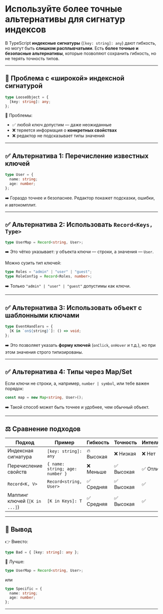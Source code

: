 # Используйте более точные альтернативы для сигнатур индексов

В TypeScript **индексные сигнатуры** (`[key: string]: any`) дают гибкость, но могут быть **слишком расплывчатыми**. Есть **более точные и безопасные альтернативы**, которые позволяют сохранить гибкость, но не терять точность типов.

---

## 🚫 Проблема с «широкой» индексной сигнатурой

```ts
type LooseObject = {
  [key: string]: any;
};
```

🔴 Проблемы:

* ✅ любой ключ допустим — даже неожиданные
* ❌ теряется информация о **конкретных свойствах**
* ❌ редактор не подсказывает типы значений

---

## ✅ Альтернатива 1: Перечисление известных ключей

```ts
type User = {
  name: string;
  age: number;
};
```

➡️ Гораздо точнее и безопаснее. Редактор покажет подсказки, ошибки, и автокомплит.

---

## ✅ Альтернатива 2: Использовать `Record<Keys, Type>`

```ts
type UserMap = Record<string, User>;
```

➡️ Это чётко указывает: у объекта ключи — строки, а значения — `User`.

Можно сузить тип ключей:

```ts
type Roles = "admin" | "user" | "guest";
type RoleConfig = Record<Roles, number>;
```

➡️ Только `"admin" | "user" | "guest"` допустимы как ключи.

---

## ✅ Альтернатива 3: Использовать объект с шаблонными ключами

```ts
type EventHandlers = {
  [K in `on${string}`]: () => void;
};
```

➡️ Это позволяет указать **форму ключей** (`onClick`, `onHover` и т.д.), но при этом значения строго типизированы.

---

## ✅ Альтернатива 4: Типы через Map/Set

Если ключи не строки, а, например, `number | symbol`, или тебе важен порядок:

```ts
const map = new Map<string, User>();
```

➡️ Такой способ может быть точнее и удобнее, чем обычный объект.

---

## ⚖️ Сравнение подходов

| Подход                        | Пример                          | Гибкость   | Точность  | Интеллект |
| ----------------------------- | ------------------------------- | ---------- | --------- | --------- |
| Индексная сигнатура           | `[key: string]: any`            | 🔥 Высокая | ❌ Низкая  | ❌ Нет     |
| Перечисление свойств          | `{ name: string; age: number }` | ❌ Меньше   | ✅ Высокая | ✅ Отлично |
| `Record<K, V>`                | `Record<string, User>`          | ✅ Средняя  | ✅ Высокая | ✅         |
| Маппинг ключей (`[K in ...]`) | `[K in Keys]: T`                | ✅ Средняя  | ✅ Высокая | ✅         |

---

## 📌 Вывод

👉 Вместо:

```ts
type Bad = { [key: string]: any };
```

🔁 Лучше:

```ts
type UserMap = Record<string, User>;
```

или

```ts
type Specific = {
  name: string;
  age: number;
};
```

---

